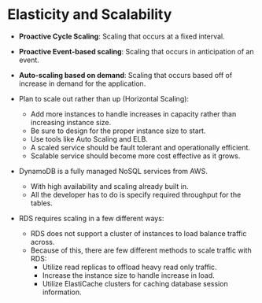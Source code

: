 # Elasticity and Scalability

- **Proactive Cycle Scaling**: Scaling that occurs at a fixed interval.
- **Proactive Event-based scaling**: Scaling that occurs in anticipation of an event.
- **Auto-scaling based on demand**: Scaling that occurs based off of increase in
  demand for the application.

- Plan to scale out rather than up (Horizontal Scaling):
  - Add more instances to handle increases in capacity rather than increasing instance size.
  - Be sure to design for the proper instance size to start.
  - Use tools like Auto Scaling and ELB.
  - A scaled service should be fault tolerant and operationally efficient.
  - Scalable service should become more cost effective as it grows.

- DynamoDB is a fully managed NoSQL services from AWS.
  - With high availability and scaling already built in.
  - All the developer has to do is specify required throughput for the tables.

- RDS requires scaling in a few different ways:
  - RDS does not support a cluster of instances to load balance traffic across.
  - Because of this, there are few different methods to scale traffic with RDS:
    - Utilize read replicas to offload heavy read only traffic.
    - Increase the instance size to handle increase in load.
    - Utilize ElastiCache clusters for caching database session information.
